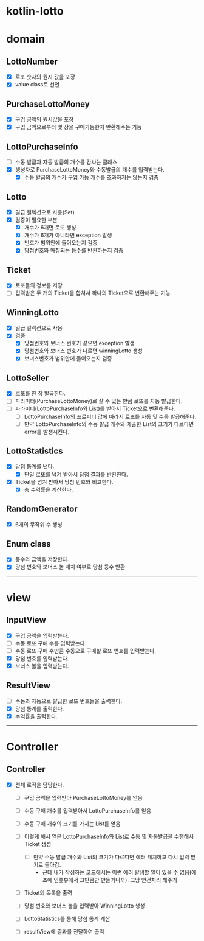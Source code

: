 # kotlin-lotto

# domain
## LottoNumber
- [X] 로또 숫자의 원시 값을 포장
- [X] value class로 선언

## PurchaseLottoMoney
- [X] 구입 금액의 원시값을 포장
- [X] 구입 금액으로부터 몇 장을 구매가능한지 반환해주는 기능

## LottoPurchaseInfo
- [ ] 수동 발급과 자동 발급의 개수를 감싸는 클래스
- [X] 생성자로 PurchaseLottoMoney와 수동발급의 개수를 입력받는다.
  - [X] 수동 발급의 개수가 구입 가능 개수를 초과하지는 않는지 검증

## Lotto
- [X] 일급 컬렉션으로 사용(Set)
- [X] 검증이 필요한 부분
  - [X] 개수가 6개면 로또 생성
  - [X] 개수가 6개가 아니라면 exception 발생
  - [X] 번호가 범위안에 들어오는지 검증
  - [X] 당첨번호와 매칭되는 등수를 반환하는지 검증

## Ticket
- [X] 로또들의 정보를 저장
- [ ] 입력받은 두 개의 Ticket을 합쳐서 하나의 Ticket으로 변환해주는 기능

## WinningLotto
- [X] 일급 컬렉션으로 사용
- [X] 검증
  - [X] 당첨번호와 보너스 번호가 같으면 exception 발생
  - [X] 당첨번호와 보너스 번호가 다르면 winningLotto 생성
  - [X] 보너스번호가 범위안에 들어오는지 검증

## LottoSeller
- [X] 로또를 한 장 발급한다.
- [ ] 파라미터(PurchaseLottoMoney)로 살 수 있는 만큼 로또를 자동 발급한다.
- [ ] 파라미터(LottoPurchaseInfo와 List<Lotto>)를 받아서 Ticket으로 변환해준다.
  - [ ] LottoPurchaseInfo의 프로퍼티 값에 따라서 로또를 자동 및 수동 발급해준다.
  - [ ] 만약 LottoPurchaseInfo의 수동 발급 개수와 제출한 List<Lotto>의 크기가 다르다면 error를 발생시킨다.

## LottoStatistics
- [X] 당첨 통계를 낸다.
  - [X] 단일 로또를 넘겨 받아서 당첨 결과를 반환한다.
- [X] Ticket을 넘겨 받아서 당첨 번호와 비교한다.
  - [X] 총 수익률을 계산한다.

## RandomGenerator
- [X] 6개의 무작위 수 생성

## Enum class
- [X] 등수와 금액을 저장한다.
- [X] 당첨 번호와 보너스 볼 매치 여부로 당첨 등수 반환

---

# view
## InputView
- [X] 구입 금액을 입력받는다.
- [ ] 수동 로또 구매 수를 입력받는다.
- [ ] 수동 로또 구매 수만큼 수동으로 구매할 로또 번호를 입력받는다.
- [X] 당첨 번호를 입력받는다.
- [X] 보너스 볼을 입력받는다.

## ResultView
- [ ] 수동과 자동으로 발급한 로또 번호들을 출력한다.
- [X] 당첨 통계를 출력한다.
- [X] 수익률을 출력한다.

---

# Controller
## Controller
- [X] 전체 로직을 담당한다.
  - [ ] 구입 금액을 입력받아 PurchaseLottoMoney를 얻음
  - [ ] 수동 구매 개수를 입력받아서 LottoPurchaseInfo를 얻음
  - [ ] 수동 구매 개수의 크기를 가지는 List<Lotto>를 얻음
  - [ ] 이렇게 해서 얻은 LottoPurchaseInfo와 List<Lotto>로 수동 및 자동발급을 수행해서 Ticket 생성
    - [ ] 만약 수동 발급 개수와 List<Lotto>의 크기가 다르다면 에러 캐치하고 다시 입력 받기로 돌아감. 
      - 근데 내가 작성하는 코드에서는 이런 에러 발생할 일이 있을 수 없음(애초에 인풋뷰에서 그만큼만 만들거니까). 그냥 안전처리 해주기
  - [ ] Ticket의 목록을 출력
  - [ ] 당첨 번호와 보너스 볼을 입력받아 WinningLotto 생성
  - [ ] LottoStatistics를 통해 당첨 통계 계산
  - [ ] resultView에 결과를 전달하여 출력




